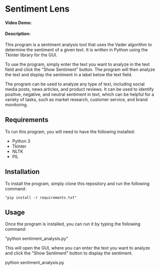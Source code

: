 # Sentiment Lens
#### Video Demo:  
#### Description:
This program is a sentiment analysis tool that uses the Vader algorithm to determine the sentiment of a given text. It is written in Python using the Tkinter library for the GUI.

To use the program, simply enter the text you want to analyze in the text field and click the "Show Sentiment" button. The program will then analyze the text and display the sentiment in a label below the text field.

The program can be used to analyze any type of text, including social media posts, news articles, and product reviews. It can be used to identify positive, negative, and neutral sentiment in text, which can be helpful for a variety of tasks, such as market research, customer service, and brand monitoring.

## Requirements

To run this program, you will need to have the following installed:

* Python 3
* Tkinter
* NLTK
* PIL

## Installation

To install the program, simply clone this repository and run the following command:
```
"pip install -r requirements.txt"
```
## Usage

Once the program is installed, you can run it by typing the following command:

"python sentiment_analysis.py"

This will open the GUI, where you can enter the text you want to analyze and click the "Show Sentiment" button to display the sentiment.



python sentiment_analysis.py

